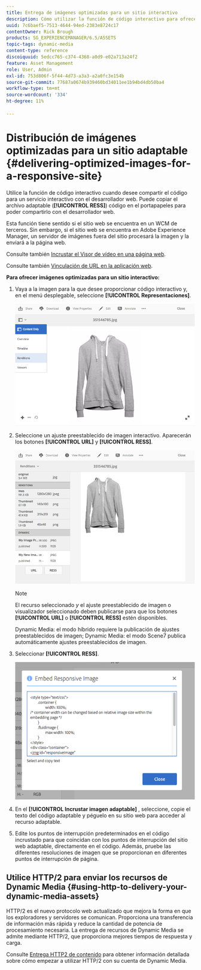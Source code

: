 ```yaml
---
title: Entrega de imágenes optimizadas para un sitio interactivo
description: Cómo utilizar la función de código interactivo para ofrecer imágenes optimizadas
uuid: 7c6baef5-7513-4644-94ed-2383e8724c17
contentOwner: Rick Brough
products: SG_EXPERIENCEMANAGER/6.5/ASSETS
topic-tags: dynamic-media
content-type: reference
discoiquuid: 5edcc765-c374-4368-a0d9-e02a713a24f2
feature: Asset Management
role: User, Admin
exl-id: 753d806f-5f44-4d73-a3a3-a2a0fc3e154b
source-git-commit: 77687a0674b939460bd34011ee1b94bd4db50ba4
workflow-type: tm+mt
source-wordcount: '334'
ht-degree: 11%

---
```


# Distribución de imágenes optimizadas para un sitio adaptable {#delivering-optimized-images-for-a-responsive-site}

Utilice la función de código interactivo cuando desee compartir el código para un servicio interactivo con el desarrollador web. Puede copiar el archivo adaptable (**[!UICONTROL RESS]**) código en el portapapeles para poder compartirlo con el desarrollador web.

Esta función tiene sentido si el sitio web se encuentra en un WCM de terceros. Sin embargo, si el sitio web se encuentra en Adobe Experience Manager, un servidor de imágenes fuera del sitio procesará la imagen y la enviará a la página web.

Consulte también [Incrustar el Visor de vídeo en una página web](embed-code.md).

Consulte también [Vinculación de URL en la aplicación web](linking-urls-to-yourwebapplication.md).

**Para ofrecer imágenes optimizadas para un sitio interactivo:**

1. Vaya a la imagen para la que desee proporcionar código interactivo y, en el menú desplegable, seleccione **[!UICONTROL Representaciones]**.

   ![chlimage_1-408](assets/chlimage_1-408.png)

1. Seleccione un ajuste preestablecido de imagen interactivo. Aparecerán los botones **[!UICONTROL URL]** y **[!UICONTROL RESS]**.

   ![chlimage_1-409](assets/chlimage_1-208.png)

   >[!NOTE]
   >
   >El recurso seleccionado *y* el ajuste preestablecido de imagen o visualizador seleccionado deben publicarse para que los botones **[!UICONTROL URL]** o **[!UICONTROL RESS]** estén disponibles.
   >
   >Dynamic Media: el modo híbrido requiere la publicación de ajustes preestablecidos de imagen; Dynamic Media: el modo Scene7 publica automáticamente ajustes preestablecidos de imagen.

1. Seleccionar **[!UICONTROL RESS]**.

   ![chlimage_1-410](assets/chlimage_1-410.png)

1. En el **[!UICONTROL Incrustar imagen adaptable]** , seleccione, copie el texto del código adaptable y péguelo en su sitio web para acceder al recurso adaptable.
1. Edite los puntos de interrupción predeterminados en el código incrustado para que coincidan con los puntos de interrupción del sitio web adaptable, directamente en el código. Además, pruebe las diferentes resoluciones de imagen que se proporcionan en diferentes puntos de interrupción de página.

## Utilice HTTP/2 para enviar los recursos de Dynamic Media {#using-http-to-delivery-your-dynamic-media-assets}

HTTP/2 es el nuevo protocolo web actualizado que mejora la forma en que los exploradores y servidores se comunican. Proporciona una transferencia de información más rápida y reduce la cantidad de potencia de procesamiento necesaria. La entrega de recursos de Dynamic Media se admite mediante HTTP/2, que proporciona mejores tiempos de respuesta y carga.

Consulte [Entrega HTTP2 de contenido](http2.md) para obtener información detallada sobre cómo empezar a utilizar HTTP/2 con su cuenta de Dynamic Media.
